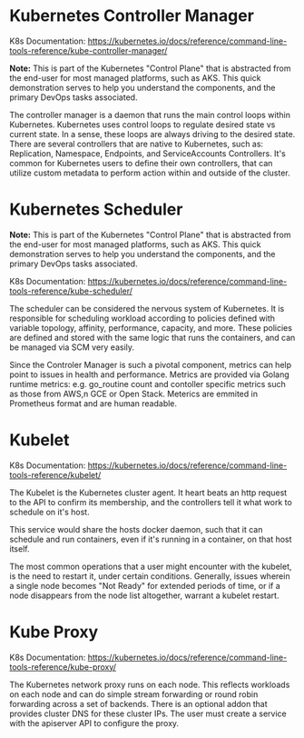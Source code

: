 # Kubernetes Controller Manager

K8s Documentation: https://kubernetes.io/docs/reference/command-line-tools-reference/kube-controller-manager/

**Note:** This is part of the Kubernetes "Control Plane" that is abstracted from the end-user for most managed platforms, such as AKS. This quick demonstration serves to help you understand the components, and the primary DevOps tasks associated.

The controller manager is a daemon that runs the main control loops within Kubernetes. Kubernetes uses control loops to regulate desired state vs current state. In a sense, these loops are always driving to the desired state. There are several controllers that are native to Kubernetes, such as: Replication, Namespace, Endpoints, and ServiceAccounts Controllers. It's common for Kubernetes users to define their own controllers, that can utilize custom metadata to perform action within and outside of the cluster.

# Kubernetes Scheduler

**Note:** This is part of the Kubernetes "Control Plane" that is abstracted from the end-user for most managed platforms, such as AKS. This quick demonstration serves to help you understand the components, and the primary DevOps tasks associated.

K8s Documentation: https://kubernetes.io/docs/reference/command-line-tools-reference/kube-scheduler/

The scheduler can be considered the nervous system of Kubernetes. It is responsible for scheduling workload according to policies defined with variable topology, affinity, performance, capacity, and more. These policies are defined and stored with the same logic that runs the containers, and can be managed via SCM very easily.

Since the Controler Manager is such a pivotal component, metrics can help point to issues in health and performance.  Metrics are provided via Golang runtime metrics: e.g. go_routine count and contoller specific metrics such as those from AWS,n GCE or Open Stack.  Meterics are emmited in Prometheus format and are human readable.  

# Kubelet

K8s Documentation: https://kubernetes.io/docs/reference/command-line-tools-reference/kubelet/

The Kubelet is the Kubernetes cluster agent. It heart beats an http request to the API to confirm its membership, and the controllers tell it what work to schedule on it's host.

This service would share the hosts docker daemon, such that it can schedule and run containers, even if it's running in a container, on that host itself. 

The most common operations that a user might encounter with the kubelet, is the need to restart it, under certain conditions. Generally, issues wherein a single node becomes "Not Ready" for extended periods of time, or if a node disappears from the node list altogether, warrant a kubelet restart.


# Kube Proxy

K8s Documentation: https://kubernetes.io/docs/reference/command-line-tools-reference/kube-proxy/

The Kubernetes network proxy runs on each node. This reflects workloads on each node and can do simple stream forwarding or round robin forwarding across a set of backends. There is an optional addon that provides cluster DNS for these cluster IPs. The user must create a service with the apiserver API to configure the proxy.
